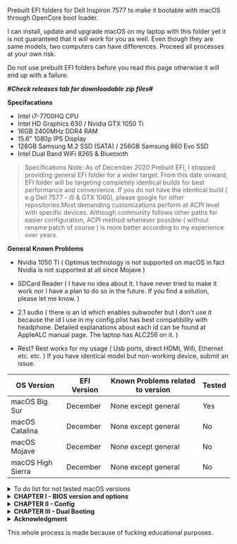 Prebuilt EFI folders for Dell Inspiron 7577 to make it bootable with macOS through OpenCore boot loader.

I can install, update and upgrade macOS on my laptop with this folder yet it is not guaranteed that it will work for you as well. Even though they are same models, two computers can have differences. Proceed all processes at your own risk. 

Do not use prebuilt EFI folders before you read this page otherwise it will end up with a failure.

<b>#*Check releases tab for downloadable zip files*#</b> 


<b>Specifacations</b>

* Intel i7-7700HQ CPU
* Intel HD Graphics 630 / Nvidia GTX 1050 Ti
* 16GB 2400MHz DDR4 RAM
* 15.6” 1080p IPS Display
* 128GB Samsung M.2 SSD (SATA) / 256GB Samsung 860 Evo SSD 
* Intel Dual Band WiFi 8265 & Bluetooth

> Specifications Note: As of December 2020 Prebuilt EFI, I stopped providing general EFI folder for a wider target. From this date onward, EFI folder will be targeting completely identical builds for best performance and convenience. If you do not have the identical build ( e.g Dell 7577 - i5 & GTX 1060), please google for other repositories.Most demanding customizations perform at ACPI level with specific devices. Although community follows other paths for easier configuration, ACPI method whenever possible ( without rename patch of course ) is more better according to my experience over years. 

<b>General Known Problems</b>

* Nvidia 1050 Ti ( Optimus technology is not supported on macOS in fact Nvidia is not supported at all since Mojave )

* SDCard Reader ( I have no idea about it. I have never tried to make it work nor I have a plan to do so in the future. If you find a solution, please let me know. )

* 2.1 audio ( there is an id which enables subwoofer but I don't use it because the id I use in my config.plist has best compatibility with headphone. Detailed explanations about each id can be found at AppleALC manual page. The laptop has ALC256 on it. )

* Rest? Rest works for my usage ( Usb ports, direct HDMI, Wifi, Ethernet etc. etc. ) If you have identical model but non-working device, submit an issue.


| OS Version | EFI Version    | Known Problems related to version | Tested |
| ----------- | ------- | ---------- | ------------------- |
| macOS Big Sur  | December  | None except general          | Yes             |
| macOS Catalina  | December  | None except general          | No             |
| macOS Mojave  | December | None except general          | No              |
| macOS High Sierra   | December | None except general          | No              |

<details>
  <summary> To do list for not tested macOS versions </summary>
  My prebuilt EFI folders are tested on macOS big sur only. To use it with previous macOS versions, you need to make following changes:
  
  * Download Airportitlwm.kext depending on your macos version and replace it with the one inside EFI>OC>Kexts ( See Acknowledgment section for link )
  
  * Set Misc>Security>SecureBootModel to j186 if you have early boot failures. It resembles Macbookpro15,1 which has a T2 chip on it. This quirk and SMBIOS model are not linked to each other so you do not have to change your SMBIOS to anything.
  </details>

<details>
<summary><b>CHAPTER I - BIOS version and options</b></summary>
 
|||||    BIOS Version  ||||||    1.11.0    |||||

* Disable Secure Boot

* Change SATA operation to AHCI ( google it to learn more before you proceed this action if you use windows already to not lose your existed data on windows partition )

* Disable Virtualization


***Required advanced BIOS settings***

To enable advanced BIOS options, execute ModifiedGrubShell.efi at Opencore Picker Screen and enter given commands below for each settings.

| Command | Explanation    |
| ----------- | ------- |
| setup_var 0x4DE 0x00  | Disables CFG Lock	     |

This command disables CFG Lock which is a must to run macOS. If you do not want to disable it, you have to set Kernel>Quirks>AppleXcpmCfgLock to YES for a workaround. 

| Command | Explanation   |
| ----------- | ------- |
| setup_var 0x889 0x00  | Disables WakeOnLan	     |

This command disables wake on lan BIOS settings so laptop can sleep on battery and AC without problem. Without disabling this setting, your laptop will have sleep issues on AC. On battery sleep works well because it is set to disable on battery by default. No mandatory to run macOS but advised for proper sleep and wake functions.  

Advanced BIOS settings note: 

*These values will be overwritten in case you update your bios or reset CMOS physically so you have to execute commands again. Best to check my BIOS version and commands here before updating it by yourself.

*Without disabling these options via code provided above, one can not use prebuilt EFI as it is from December 2020. See "CHAPTER II - Config" for workarounds.


</details>

<details>
<summary><b> CHAPTER II - Config </b></summary>

* Config file does not include SMBIOS parameters ( MLB, ROM, SystemSerialNumber and SystemUUID ) which is a must. One needs to provide own values. MacSerial by Acidanthera is a good way to obtain proper serial and motherboard serial numbers. UUID can be generated with terminal command “uuidgen”. Builtin ethernet, wifi or thunderbolt device MAC address can be used as ROM value. For working imessage and facetime all should be set in a sensible way and make sure that they are not used by someone else either hackintosh or real Mac. When you change a value ( SN, MLB, UUID or ROM ) you should change all other values to prevent apple servers being suspicious about your account. 
Tested SMBIOS models by me and returned zero errors as follow: Macbookpro14,1 ; Macbookpro14,2 ; Macbookpro 14,3. I highly recommend you to create Macbookpro14,3 SMBIOS parameters since it will be default from now on but it is totally up to your own liking

* If you do not want to execute disabling cfg lock command explained in CHAPTER - I, you have to set Kernel>Quirks>AppleXcpmCfgLock to YES

* To enable VT, Booter>Quirks>DevirtualiseMmio can be set to YES as a workaround

* You have to enable quirk UEFI>Audio>PlayChime for bootchime. 

* If you dual boot like me explained below in CHAPTER III, you can disable quirk Misc>Boot>ShowPicker. In this way, it will directly start booting macOS for you as a normal Mac without timeout phase.

</details>

<details>
<summary><b> CHAPTER III - Dual Booting </b></summary>

I have two seperate ssd drives listed above. Windows is installed to 256gb and Macos is installed to 128GB. I do not boot Windows10 through Opencore. Both ssd drives are partitioned GUID partition schema type and both use their own bootloader. You can make switch with F12 key when you see DELL logo on starts. I strictly do not recommend booting windows through OpenCore.
</details>

<details>
<summary><b> Acknowledgment </b></summary>

[Team Acidanthera](https://github.com/acidanthera) for OpenCore boot loader itself and AppleALC, Brightness Keys, Lilu, RealtekRTL8111, VirtualSMC and its plugins, VoodooPS2Controller and Whatevergreen kexts. 

[Team VoodooI2C](https://github.com/VoodooI2C/VoodooI2C) for VoodooI2C and VoodooI2CHID kexts.

[Team OpenIntelWireless](https://github.com/OpenIntelWireless) for Airportitlwm, IntelBluetooth firmware and  Injector kexts.

[Team Dortania](https://dortania.github.io) for CtlnaAHCIPort.kext

[Piker-Alpha](https://github.com/Piker-Alpha) for ssdtPRGen script

[Daliansky](https://github.com/Daliansky) for prebuilt cosmetic SSDTs ( DMAC, HRT, MCHC, MEM2, PMCR and SBUS )

[uzairblaoch](https://github.com/uzairblaoch) for providing information about enabling HDMI port directly

#################

Thanks everyone who helped me with patience and developers for maintaing kexts, drivers, scripts and patches.
</details>

This whole process is made because of fucking educational purposes. 
